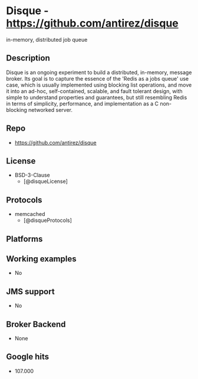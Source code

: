 # Disque - https://github.com/antirez/disque
in-memory, distributed job queue


## Description
Disque is an ongoing experiment to build a distributed, in-memory, message broker. Its goal is to capture the essence of the 'Redis as a jobs queue' use case, which is usually implemented using blocking list operations, and move it into an ad-hoc, self-contained, scalable, and fault tolerant design, with simple to understand properties and guarantees, but still resembling Redis in terms of simplicity, performance, and implementation as a C non-blocking networked server.


## Repo
- https://github.com/antirez/disque


## License
- BSD-3-Clause
    - [@disqueLicense]


## Protocols
- memcached
    - [@disqueProtocols]


## Platforms


## Working examples
- No


## JMS support
- No


## Broker Backend
- None


## Google hits
- 107.000
